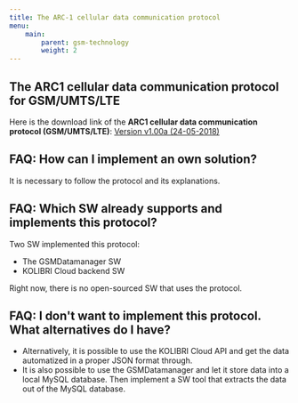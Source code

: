 ```yaml
---
title: The ARC-1 cellular data communication protocol
menu:
    main:
        parent: gsm-technology
        weight: 2
---
```


## The ARC1 cellular data communication protocol for GSM/UMTS/LTE
Here is the download link of the **ARC1 cellular data communication protocol (GSM/UMTS/LTE)**: 
[Version v1.00a (24-05-2018)](https://docs.kolibricloud.ch/sending-technology/ARC-1%20Cellular%20data%20communication%20protocol%20(GSM%20UMTS%20LTE)%20v1.00a.pdf)  


## FAQ: How can I implement an own solution?
It is necessary to follow the protocol and its explanations.  


## FAQ: Which SW already supports and implements this protocol?
Two SW implemented this protocol:  
  - The GSMDatamanager SW  
  - KOLIBRI Cloud backend SW  
  
Right now, there is no open-sourced SW that uses the protocol.  

## FAQ: I don't want to implement this protocol. What alternatives do I have?
- Alternatively, it is possible to use the KOLIBRI Cloud API and get the data automatized in a proper JSON format through.    
- It is also possible to use the GSMDatamanager and let it store data into a local MySQL database. Then implement a SW tool that extracts the data out of the MySQL database.  